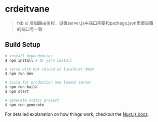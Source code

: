 # crdeitvane

> fxb ui
>增加路由鉴权，设置server.js中端口需要和package.json里面设置的端口号一致

## Build Setup

``` bash
# install dependencies
$ npm install # Or yarn install

# serve with hot reload at localhost:3000
$ npm run dev

# build for production and launch server
$ npm run build
$ npm start

# generate static project
$ npm run generate
```

For detailed explanation on how things work, checkout the [Nuxt.js docs](https://github.com/nuxt/nuxt.js).

